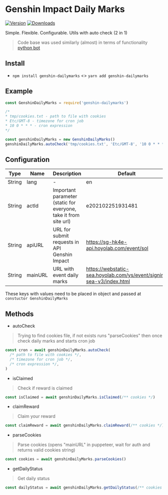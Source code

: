 # Genshin Impact Daily Marks

[![Version](https://img.shields.io/npm/v/genshin-dailymarks.svg)](https://www.npmjs.com/package/genshin-dailymarks)
[![Downloads](https://img.shields.io/npm/dt/genshin-dailymarks.svg)](https://www.npmjs.com/package/genshin-dailymarks)

Simple. Flexible. Configurable. Utils with auto check (2 in 1)

> Code base was used similarly (almost) in terms of functionality [python bot](https://github.com/darkGrimoire/hoyolab-daily-bot)

## Install

- `npm install genshin-dailymarks` <> `yarn add genshin-dailymarks`

## Example

```js
const GenshinDailyMarks = require('genshin-dailymarks')

/*
* tmp/cookies.txt - path to file with cookies
* Etc/GMT-8 - timezone for cron job
* 10 0 * * * - cron expression
*/

const genshinDailyMarks = new GenshinDailyMarks()
genshinDailyMarks.autoCheck('tmp/cookies.txt', 'Etc/GMT-8', '10 0 * * *')
```

## Configuration

| Type | Name | Description | Default
| --- | --- | --- | --- |
| String | lang | - | en |
| String | actId | Important parameter (static for everyone, take it from site url) | e202102251931481 |
| String | apiURL | URL for submit requests in API Genshin Impact | https://sg-hk4e-api.hoyolab.com/event/sol |
| String | mainURL | URL with event daily marks | https://webstatic-sea.hoyolab.com/ys/event/signin-sea-v3/index.html |

These keys with values need to be placed in object and passed at `constuctor GenshinDailyMarks`

## Methods

- autoCheck
> Trying to find cookies file, if not exists runs "parseCookies" then once check daily marks and starts cron job

```js
const cron = await genshinDailyMarks.autoCheck(
  /* path to file with cookies */,
  /* timezone for cron job */,
  /* cron expression */,
)
```

- isClaimed
> Check if reward is claimed

```js
const isClaimed = await genshinDailyMarks.isClaimed(/** cookies */)
```

- claimReward
> Claim your reward

```js
const claimReward = await genshinDailyMarks.claimReward(/** cookies */)
```

- parseCookies
> Parse cookies (opens "mainURL" in puppeteer, wait for auth and returns valid cookies string)

```js
const cookies = await genshinDailyMarks.parseCookies()
```

- getDailyStatus
> Get daily status

```js
const dailyStatus = await genshinDailyMarks.getDailyStatus(/** cookies **/)
```
